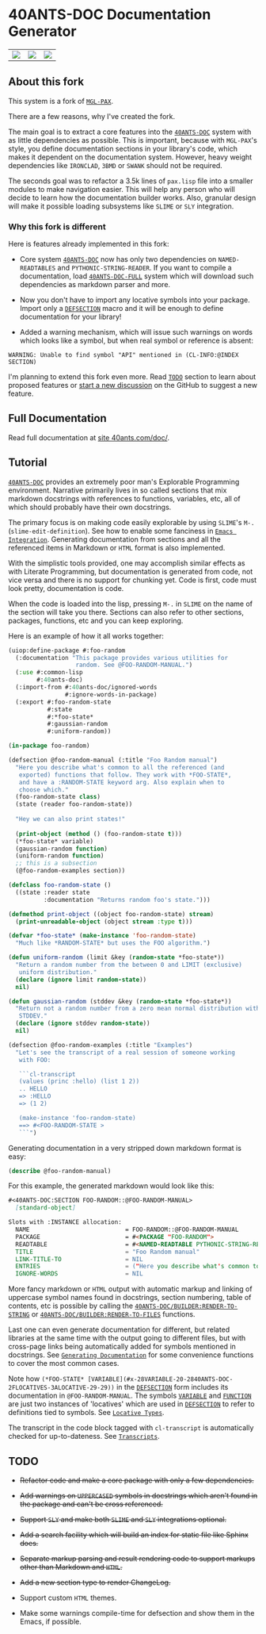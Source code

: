 <a id="x-2840ANTS-DOC-2FDOC-3A-40README-2040ANTS-DOC-2FLOCATIVES-3ASECTION-29"></a>

# 40ANTS-DOC Documentation Generator


<table>
<tr>
<td><a href="https://github.com/40ants/doc/actions/workflows/ci.yml"><img src="http://github-actions.40ants.com/40ants/doc/matrix.svg?only=ci.run-tests"/></a></td>

<td><a href="https://github.com/40ants/doc/actions/workflows/linter.yml"><img src="http://github-actions.40ants.com/40ants/doc/matrix.svg?only=linter.linter"/></a></td>

<td><a href="https://coveralls.io/github/40ants/doc?branch=master"><img src="https://coveralls.io/repos/github/40ants/doc/badge.svg?branch=master"></a></td>
</tr>
</table>

<a id="x-2840ANTS-DOC-2FDOC-3A-3A-40ABOUT-2040ANTS-DOC-2FLOCATIVES-3ASECTION-29"></a>

## About this fork

This system is a fork of [`MGL-PAX`][7927].

There are a few reasons, why I've created the fork.

The main goal is to extract a core features into the [`40ANTS-DOC`](#x-28-23A-28-2810-29-20BASE-CHAR-20-2E-20-2240ants-doc-22-29-20ASDF-2FSYSTEM-3ASYSTEM-29) system
with as little dependencies as possible. This is important, because with `MGL-PAX`'s
style, you define documentation sections in your library's code, which makes
it dependent on the documentation system. However, heavy weight dependencies
like `IRONCLAD`, `3BMD` or `SWANK` should not be required.

The seconds goal was to refactor a 3.5k lines of `pax.lisp` file into
a smaller modules to make navigation easier. This will help any person
who will decide to learn how the documentation builder works. Also,
granular design will make it possible loading subsystems like `SLIME` or `SLY`
integration.

<a id="x-2840ANTS-DOC-2FDOC-3A-3A-40DIFFERENCE-FROM-MGL-PAX-2040ANTS-DOC-2FLOCATIVES-3ASECTION-29"></a>

### Why this fork is different

Here is features already implemented in this fork:

* Core system [`40ANTS-DOC`](#x-28-23A-28-2810-29-20BASE-CHAR-20-2E-20-2240ants-doc-22-29-20ASDF-2FSYSTEM-3ASYSTEM-29) now has only two dependencies on `NAMED-READTABLES`
  and `PYTHONIC-STRING-READER`. If you want to compile a documentation, load
  [`40ANTS-DOC-FULL`](#x-28-23A-28-2815-29-20BASE-CHAR-20-2E-20-2240ants-doc-full-22-29-20ASDF-2FSYSTEM-3ASYSTEM-29) system which will download such dependencies as markdown
  parser and more.

* Now you don't have to import any locative symbols into your package. Import
  only a [`DEFSECTION`](#x-2840ANTS-DOC-3ADEFSECTION-20-2840ANTS-DOC-2FLOCATIVES-3AMACRO-29-29) macro and it will be enough to define documentation for
  your library!

* Added a warning mechanism, which will issue such warnings on words which looks
  like a symbol, but when real symbol or reference is absent:

```
WARNING: Unable to find symbol "API" mentioned in (CL-INFO:@INDEX SECTION)
```
I'm planning to extend this fork even more. Read [`TODO`](#x-2840ANTS-DOC-2FDOC-3A-3A-40TODO-2040ANTS-DOC-2FLOCATIVES-3ASECTION-29) section to learn about
proposed features or [start a new discussion][6f00]
on the GitHub to suggest a new feature.

<a id="x-2840ANTS-DOC-2FDOC-3A-3A-40FULL-DOC-LINK-2040ANTS-DOC-2FLOCATIVES-3ASECTION-29"></a>

## Full Documentation

Read full documentation at [site 40ants.com/doc/][778d].

<a id="x-2840ANTS-DOC-2FDOC-3A-3A-40TUTORIAL-2040ANTS-DOC-2FLOCATIVES-3ASECTION-29"></a>

## Tutorial

[`40ANTS-DOC`](#x-28-23A-28-2810-29-20BASE-CHAR-20-2E-20-2240ants-doc-22-29-20ASDF-2FSYSTEM-3ASYSTEM-29) provides an extremely poor man's Explorable Programming
environment. Narrative primarily lives in so called sections that
mix markdown docstrings with references to functions, variables,
etc, all of which should probably have their own docstrings.

The primary focus is on making code easily explorable by using
`SLIME`'s `M-.` (`slime-edit-definition`). See how to enable some
fanciness in [`Emacs Integration`](#x-2840ANTS-DOC-2FDOC-3A-3A-40EMACS-INTEGRATION-2040ANTS-DOC-2FLOCATIVES-3ASECTION-29). Generating documentation
from sections and all the referenced items in Markdown or `HTML`
format is also implemented.

With the simplistic tools provided, one may accomplish similar
effects as with Literate Programming, but documentation is generated
from code, not vice versa and there is no support for chunking yet.
Code is first, code must look pretty, documentation is code.

When the code is loaded into the lisp, pressing `M-.` in `SLIME` on
the name of the section will take you there. Sections can also refer
to other sections, packages, functions, etc and you can keep exploring.

Here is an example of how it all works together:

```commonlisp
(uiop:define-package #:foo-random
  (:documentation "This package provides various utilities for
                   random. See @FOO-RANDOM-MANUAL.")
  (:use #:common-lisp
        #:40ants-doc)
  (:import-from #:40ants-doc/ignored-words
                #:ignore-words-in-package)
  (:export #:foo-random-state
           #:state
           #:*foo-state*
           #:gaussian-random
           #:uniform-random))

(in-package foo-random)

(defsection @foo-random-manual (:title "Foo Random manual")
  "Here you describe what's common to all the referenced (and
   exported) functions that follow. They work with *FOO-STATE*,
   and have a :RANDOM-STATE keyword arg. Also explain when to
   choose which."
  (foo-random-state class)
  (state (reader foo-random-state))
  
  "Hey we can also print states!"
  
  (print-object (method () (foo-random-state t)))
  (*foo-state* variable)
  (gaussian-random function)
  (uniform-random function)
  ;; this is a subsection
  (@foo-random-examples section))

(defclass foo-random-state ()
  ((state :reader state
          :documentation "Returns random foo's state.")))

(defmethod print-object ((object foo-random-state) stream)
  (print-unreadable-object (object stream :type t)))

(defvar *foo-state* (make-instance 'foo-random-state)
  "Much like *RANDOM-STATE* but uses the FOO algorithm.")

(defun uniform-random (limit &key (random-state *foo-state*))
  "Return a random number from the between 0 and LIMIT (exclusive)
   uniform distribution."
  (declare (ignore limit random-state))
  nil)

(defun gaussian-random (stddev &key (random-state *foo-state*))
  "Return not a random number from a zero mean normal distribution with
   STDDEV."
  (declare (ignore stddev random-state))
  nil)

(defsection @foo-random-examples (:title "Examples")
  "Let's see the transcript of a real session of someone working
   with FOO:

   ```cl-transcript
   (values (princ :hello) (list 1 2))
   .. HELLO
   => :HELLO
   => (1 2)

   (make-instance 'foo-random-state)
   ==> #<FOO-RANDOM-STATE >
   ```")

```
Generating documentation in a very stripped down markdown format is
easy:

```commonlisp
(describe @foo-random-manual)
```
For this example, the generated markdown would look like this:

```markdown
#<40ANTS-DOC:SECTION FOO-RANDOM::@FOO-RANDOM-MANUAL>
  [standard-object]

Slots with :INSTANCE allocation:
  NAME                           = FOO-RANDOM::@FOO-RANDOM-MANUAL
  PACKAGE                        = #<PACKAGE "FOO-RANDOM">
  READTABLE                      = #<NAMED-READTABLE PYTHONIC-STRING-READER:PYTHONIC-STRING-SYNTAX {10043..
  TITLE                          = "Foo Random manual"
  LINK-TITLE-TO                  = NIL
  ENTRIES                        = ("Here you describe what's common to all the referenced (and..
  IGNORE-WORDS                   = NIL
```
More fancy markdown or `HTML` output with automatic markup and linking
of uppercase symbol names found in docstrings, section numbering,
table of contents, etc is possible by calling the
[`40ANTS-DOC/BUILDER:RENDER-TO-STRING`](#x-2840ANTS-DOC-2FBUILDER-3ARENDER-TO-STRING-20FUNCTION-29) or [`40ANTS-DOC/BUILDER:RENDER-TO-FILES`](#x-2840ANTS-DOC-2FBUILDER-3ARENDER-TO-FILES-20FUNCTION-29)
functions.

Last one can even generate documentation for different, but related
libraries at the same time with the output going to different files,
but with cross-page links being automatically added for symbols
mentioned in docstrings. See [`Generating Documentation`](#x-2840ANTS-DOC-2FBUILDER-3A-3A-40GENERATING-DOCUMENTATION-2040ANTS-DOC-2FLOCATIVES-3ASECTION-29) for
some convenience functions to cover the most common cases.

Note how `(*FOO-STATE* [VARIABLE](#x-28VARIABLE-20-2840ANTS-DOC-2FLOCATIVES-3ALOCATIVE-29-29))` in the [`DEFSECTION`](#x-2840ANTS-DOC-3ADEFSECTION-20-2840ANTS-DOC-2FLOCATIVES-3AMACRO-29-29) form includes its documentation in
`@FOO-RANDOM-MANUAL`. The symbols [`VARIABLE`](#x-28VARIABLE-20-2840ANTS-DOC-2FLOCATIVES-3ALOCATIVE-29-29) and [`FUNCTION`](#x-28FUNCTION-20-2840ANTS-DOC-2FLOCATIVES-3ALOCATIVE-29-29) are just two
instances of 'locatives' which are used in [`DEFSECTION`](#x-2840ANTS-DOC-3ADEFSECTION-20-2840ANTS-DOC-2FLOCATIVES-3AMACRO-29-29) to refer to
definitions tied to symbols. See [`Locative Types`](#x-2840ANTS-DOC-2FDOC-3A-3A-40LOCATIVE-TYPES-2040ANTS-DOC-2FLOCATIVES-3ASECTION-29).

The transcript in the code block tagged with `cl-transcript` is
automatically checked for up-to-dateness. See
[`Transcripts`](#x-2840ANTS-DOC-2FTRANSCRIBE-3A-3A-40TRANSCRIPT-2040ANTS-DOC-2FLOCATIVES-3ASECTION-29).

<a id="x-2840ANTS-DOC-2FDOC-3A-3A-40TODO-2040ANTS-DOC-2FLOCATIVES-3ASECTION-29"></a>

## TODO

* <s>Refactor code and make a core package with only a few dependencies.</s>

* <s>Add warnings on `UPPERCASED` symbols in docstrings which aren't found in the package and can't be cross referenced.</s>

* <s>Support `SLY` and make both `SLIME` and `SLY` integrations optional.</s>

* <s>Add a search facility which will build an index for static file like Sphinx does.</s>

* <s>Separate markup parsing and result rendering code to support markups other than Markdown and `HTML`.</s>

* <s>Add a new section type to render ChangeLog.</s>

* Support custom `HTML` themes.

* Make some warnings compile-time for defsection and show them in the Emacs, if possible.


[7927]: https://github.com/melisgl/mgl-pax
[6f00]: https://github.com/40ants/doc/discussions
[778d]: https://40ants.com/doc/